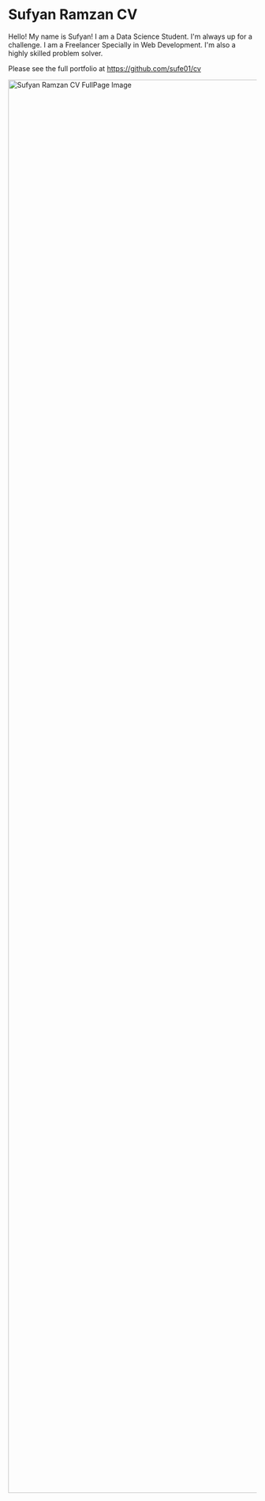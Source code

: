 # Sufyan Ramzan CV

Hello! My name is Sufyan! I am a Data Science Student. I'm always up for a challenge. I am a Freelancer Specially in Web Development. I'm also a highly skilled problem solver.

Please see the full portfolio at https://github.com/sufe01/cv

<img width="1393" height="2861" alt="Sufyan Ramzan CV FullPage Image" src="https://github.com/user-attachments/assets/0510ceab-3a3b-44d6-8c47-05efa5844c9f" />
